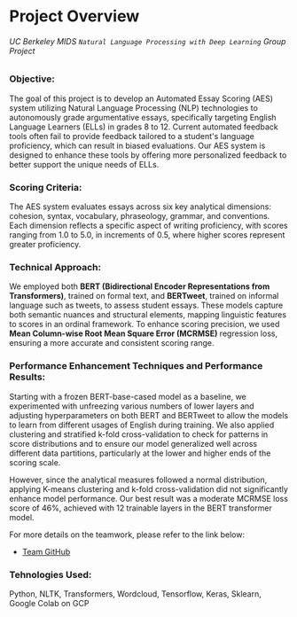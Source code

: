 # Project Overview
###### <i>UC Berkeley MIDS `Natural Language Processing with Deep Learning` Group Project</i>

### Objective: 
The goal of this project is to develop an Automated Essay Scoring (AES) system utilizing Natural Language Processing (NLP) technologies to autonomously grade argumentative essays, specifically targeting English Language Learners (ELLs) in grades 8 to 12. Current automated feedback tools often fail to provide feedback tailored to a student's language proficiency, which can result in biased evaluations. Our AES system is designed to enhance these tools by offering more personalized feedback to better support the unique needs of ELLs.

### Scoring Criteria:
The AES system evaluates essays across six key analytical dimensions: cohesion, syntax, vocabulary, phraseology, grammar, and conventions. Each dimension reflects a specific aspect of writing proficiency, with scores ranging from 1.0 to 5.0, in increments of 0.5, where higher scores represent greater proficiency.

### Technical Approach:
We employed both **BERT (Bidirectional Encoder Representations from Transformers)**, trained on formal text, and **BERTweet**, trained on informal language such as tweets, to assess student essays. These models capture both semantic nuances and structural elements, mapping linguistic features to scores in an ordinal framework. To enhance scoring precision, we used **Mean Column-wise Root Mean Square Error (MCRMSE)** regression loss, ensuring a more accurate and consistent scoring range.

### Performance Enhancement Techniques and Performance Results:
Starting with a frozen BERT-base-cased model as a baseline, we experimented with unfreezing various numbers of lower layers and adjusting hyperparameters on both BERT and BERTweet to allow the models to learn from different usages of English during training. We also applied clustering and stratified k-fold cross-validation to check for patterns in score distributions and to ensure our model generalized well across different data partitions, particularly at the lower and higher ends of the scoring scale.

However, since the analytical measures followed a normal distribution, applying K-means clustering and k-fold cross-validation did not significantly enhance model performance. Our best result was a moderate MCRMSE loss score of 46%, achieved with 12 trainable layers in the BERT transformer model.

For more details on the teamwork, please refer to the link below:
* [Team GitHub](https://github.com/srilamaiti/spring_2023_w266_final_project_heesuk_iris_srila/tree/main)

<h3>Tehnologies Used:</h3> 
Python, NLTK, Transformers, Wordcloud, Tensorflow, Keras, Sklearn, Google Colab on GCP


